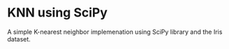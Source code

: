 # KNN using SciPy

A simple K-nearest neighbor implemenation using SciPy library and the Iris dataset.
